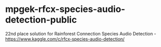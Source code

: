 # mpgek-rfcx-species-audio-detection-public
22nd place solution for Rainforest Connection Species Audio Detection - https://www.kaggle.com/c/rfcx-species-audio-detection/
